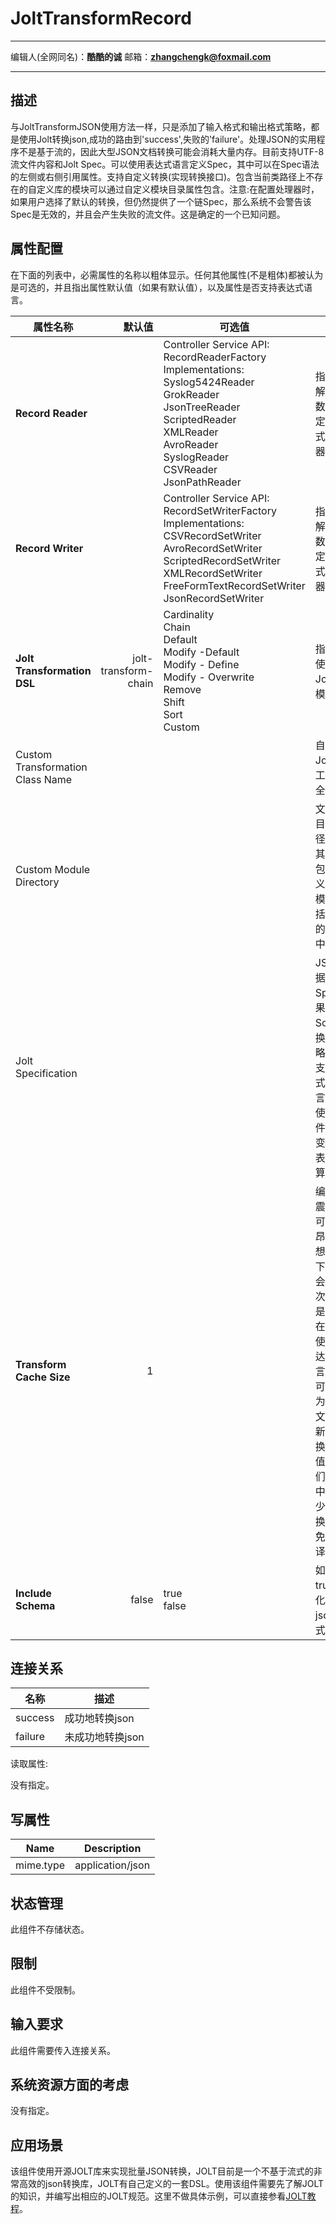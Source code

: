 # JoltTransformRecord
***
编辑人(全网同名)：__**酷酷的诚**__  邮箱：**zhangchengk@foxmail.com** 
***

## 描述 

与JoltTransformJSON使用方法一样，只是添加了输入格式和输出格式策略，都是使用Jolt转换json,成功的路由到'success',失败的'failure'。处理JSON的实用程序不是基于流的，因此大型JSON文档转换可能会消耗大量内存。目前支持UTF-8流文件内容和Jolt Spec。可以使用表达式语言定义Spec，其中可以在Spec语法的左侧或右侧引用属性。支持自定义转换(实现转换接口)。包含当前类路径上不存在的自定义库的模块可以通过自定义模块目录属性包含。注意:在配置处理器时，如果用户选择了默认的转换，但仍然提供了一个链Spec，那么系统不会警告该Spec是无效的，并且会产生失败的流文件。这是确定的一个已知问题。

## 属性配置

在下面的列表中，必需属性的名称以粗体显示。任何其他属性(不是粗体)都被认为是可选的，并且指出属性默认值（如果有默认值），以及属性是否支持表达式语言。

| 属性名称                         |        默认值        | 可选值                                                                                                                                                                                                                     | 描述                                                                                                                                                                                         |
| -------------------------------- | ---------------------: | -------------------------------------------------------------------------------------------------------------------------------------------------------------------------------------------------------------------------- | -------------------------------------------------------------------------------------------------------------------------------------------------------------------------------------------- |
| **Record Reader**                |                      | Controller Service API:<br>RecordReaderFactory<br>Implementations: <br>Syslog5424Reader<br>GrokReader<br>JsonTreeReader<br>ScriptedReader<br>XMLReader<br>AvroReader<br>SyslogReader<br>CSVReader<br>JsonPathReader        | 指定用于解析传入数据和确定数据模式的控制器服务。                                                                                                                                             |
| **Record Writer**                |                      | Controller Service API:<br>RecordSetWriterFactory<br>Implementations: <br>CSVRecordSetWriter<br>AvroRecordSetWriter<br>ScriptedRecordSetWriter<br>XMLRecordSetWriter<br>FreeFormTextRecordSetWriter<br>JsonRecordSetWriter | 指定用于解析输出数据和确定数据模式的控制器服务。                                                                                                                                             |
| **Jolt Transformation DSL**      | jolt-transform-chain | Cardinality <br>Chain<br>Default<br>Modify -Default<br>Modify - Define<br>Modify - Overwrite<br>Remove<br>Shift<br>Sort<br>Custom                                                                                          | 指定应该使用哪种Jolt转换模式                                                                                                                                                                 |
| Custom Transformation Class Name |                      |                                                                                                                                                                                                                            | 自定义Jolt转换工具类的全类名                                                                                                                                                                 |
| Custom Module Directory          |                      |                                                                                                                                                                                                                            | 文件和/或目录的路径列表，其中包含包含自定义转换的模块(不包括在NiFi的类路径中)。                                                                                                              |
| Jolt Specification               |                      |                                                                                                                                                                                                                            | JSON数据转换Spec。如果选择了Sort转换，则忽略此值。<br>支持表达式语言:true(将使用流文件属性和变量注册表进行计算)                                                                              |
| **Transform Cache Size**         |          1           |                                                                                                                                                                                                                            | 编译一个震荡转换可能相当昂贵。理想情况下，这只会做一次。但是，如果在转换中使用了表达式语言，我们可能需要为每个流文件进行新的转换。这个值控制我们在内存中缓存多少个转换，以避免每次编译转换。 |
| **Include Schema**               |        false         | true<br>false                                                                                                                                                                                                              | 如果为true，美化输出json的格式。                                                                                                                                                             |

  
## 连接关系

| 名称    | 描述             |
| ------- | ---------------- |
| success | 成功地转换json   |
| failure | 未成功地转换json |

  
读取属性:

没有指定。

## 写属性

| Name      | Description      |
| --------- | ---------------- |
| mime.type | application/json |

## 状态管理

此组件不存储状态。

## 限制

此组件不受限制。

## 输入要求

此组件需要传入连接关系。

## 系统资源方面的考虑

没有指定。

## 应用场景

该组件使用开源JOLT库来实现批量JSON转换，JOLT目前是一个不基于流式的非常高效的json转换库，JOLT有自己定义的一套DSL。使用该组件需要先了解JOLT的知识，并编写出相应的JOLT规范。这里不做具体示例，可以直接参看[JOLT教程](../extend/jolt详解.md)。

